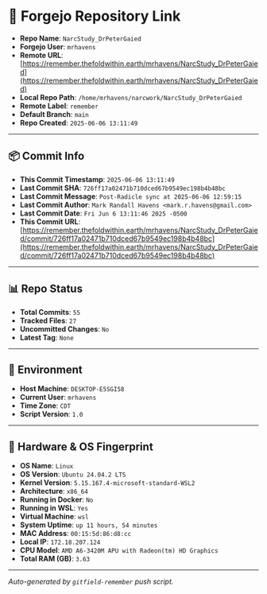 # 🔗 Forgejo Repository Link

- **Repo Name**: `NarcStudy_DrPeterGaied`
- **Forgejo User**: `mrhavens`
- **Remote URL**: [https://remember.thefoldwithin.earth/mrhavens/NarcStudy_DrPeterGaied](https://remember.thefoldwithin.earth/mrhavens/NarcStudy_DrPeterGaied)
- **Local Repo Path**: `/home/mrhavens/narcwork/NarcStudy_DrPeterGaied`
- **Remote Label**: `remember`
- **Default Branch**: `main`
- **Repo Created**: `2025-06-06 13:11:49`

---

## 📦 Commit Info

- **This Commit Timestamp**: `2025-06-06 13:11:49`
- **Last Commit SHA**: `726ff17a02471b710dced67b9549ec198b4b48bc`
- **Last Commit Message**: `Post-Radicle sync at 2025-06-06 12:59:15`
- **Last Commit Author**: `Mark Randall Havens <mark.r.havens@gmail.com>`
- **Last Commit Date**: `Fri Jun 6 13:11:46 2025 -0500`
- **This Commit URL**: [https://remember.thefoldwithin.earth/mrhavens/NarcStudy_DrPeterGaied/commit/726ff17a02471b710dced67b9549ec198b4b48bc](https://remember.thefoldwithin.earth/mrhavens/NarcStudy_DrPeterGaied/commit/726ff17a02471b710dced67b9549ec198b4b48bc)

---

## 📊 Repo Status

- **Total Commits**: `55`
- **Tracked Files**: `27`
- **Uncommitted Changes**: `No`
- **Latest Tag**: `None`

---

## 🧭 Environment

- **Host Machine**: `DESKTOP-E5SGI58`
- **Current User**: `mrhavens`
- **Time Zone**: `CDT`
- **Script Version**: `1.0`

---

## 🧬 Hardware & OS Fingerprint

- **OS Name**: `Linux`
- **OS Version**: `Ubuntu 24.04.2 LTS`
- **Kernel Version**: `5.15.167.4-microsoft-standard-WSL2`
- **Architecture**: `x86_64`
- **Running in Docker**: `No`
- **Running in WSL**: `Yes`
- **Virtual Machine**: `wsl`
- **System Uptime**: `up 11 hours, 54 minutes`
- **MAC Address**: `00:15:5d:86:d8:cc`
- **Local IP**: `172.18.207.124`
- **CPU Model**: `AMD A6-3420M APU with Radeon(tm) HD Graphics`
- **Total RAM (GB)**: `3.63`

---

_Auto-generated by `gitfield-remember` push script._
